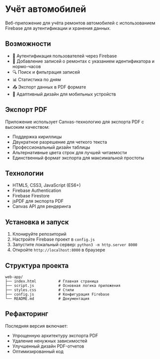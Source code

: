 # Учёт автомобилей

Веб-приложение для учёта ремонтов автомобилей с использованием Firebase для аутентификации и хранения данных.

## Возможности

- 🔐 Аутентификация пользователей через Firebase
- 📝 Добавление записей о ремонтах с указанием идентификатора и нормо-часов
- 🔍 Поиск и фильтрация записей
- 📊 Статистика по дням
- 📤 Экспорт данных в PDF формате
- 📱 Адаптивный дизайн для мобильных устройств

## Экспорт PDF

Приложение использует Canvas-технологию для экспорта PDF с высоким качеством:
- Поддержка кириллицы
- Двукратное разрешение для четкого текста
- Профессиональный дизайн таблицы
- Альтернативные цвета строк для лучшей читаемости
- Единственный формат экспорта для максимальной простоты

## Технологии

- HTML5, CSS3, JavaScript (ES6+)
- Firebase Authentication
- Firebase Firestore
- jsPDF для экспорта PDF
- Canvas API для рендеринга

## Установка и запуск

1. Клонируйте репозиторий
2. Настройте Firebase проект в `config.js`
3. Запустите локальный сервер: `python3 -m http.server 8000`
4. Откройте `http://localhost:8000` в браузере

## Структура проекта

```
web-app/
├── index.html          # Главная страница
├── script.js           # Основная логика приложения
├── styles.css          # Стили
├── config.js           # Конфигурация Firebase
└── README.md           # Документация
```

## Рефакторинг

Последняя версия включает:
- Упрощенную архитектуру экспорта PDF
- Удаление ненужных зависимостей
- Улучшенный дизайн PDF-отчетов
- Оптимизированный код    